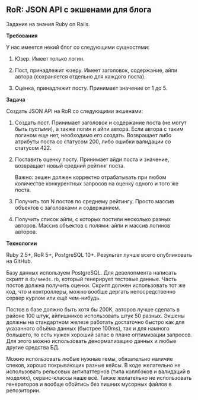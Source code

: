 ## RoR: JSON API с экшенами для блога

Задание на знания Ruby on Rails.

**Требования**

У нас имеется некий блог со следующими сущностями:

1. Юзер. Имеет только логин.

2. Пост, принадлежит юзеру. Имеет заголовок, содержание, айпи автора (сохраняется отдельно для каждого поста).

3. Оценка, принадлежит посту. Принимает значение от 1 до 5.

**Задача** 

Создать JSON API на RoR со следующими экшенами:

1. Создать пост. Принимает заголовок и содержание поста (не могут быть пустыми), а также логин и айпи автора. Если автора с таким логином еще нет, необходимо его создать. Возвращает либо атрибуты поста со статусом 200, либо ошибки валидации со статусом 422. 

2. Поставить оценку посту. Принимает айди поста и значение, возвращает новый средний рейтинг поста.

    Важно: экшен должен корректно отрабатывать при любом количестве конкурентных запросов на оценку одного и того же поста.

3. Получить топ N постов по среднему рейтингу. Просто массив объектов с заголовками и содержанием.

4. Получить список айпи, с которых постили несколько разных авторов. Массив объектов с полями: айпи и массив логинов авторов.

**Технологии** 

Ruby 2.5+, RoR 5+, PostgreSQL 10+. Результат лучше всего опубликовать на GitHub. 

Базу данных используем PostgreSQL. Для девелопмента написать скрипт в `db/seeds.rb`, который генерирует тестовые данные. Часть постов должна получить оценки. Скрипт должен использовать тот же код, что и контроллеры, можно вообще дергать непосредственно сервер курлом или ещё чем-нибудь.

Постов в базе должно быть хотя бы 200K, авторов лучше сделать в районе 100 штук, айпишников использовать штук 50 разных. Экшены должны на стандартном железе работать достаточно быстро как для указанного объёма данных (быстрее 100ms), так и для намного большего, то есть нужен хороший запас в плане оптимизации запросов. Для этого можно использовать денормализацию данных и любые другие средства БД. 

Можно использовать любые нужные гемы, обязательно наличие спеков, хорошо покрывающих разные кейсы. В коде желательно не использовать рельсовых антипаттернов (типа коллбэков и валидаций в моделях), сервис-классы наше всё. Также желательно не использовать генераторов и вообще обойтись без лишних мусорных файлов в репозитории.